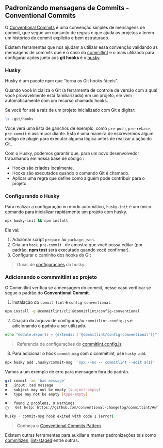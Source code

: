 ## Padronizando mensagens de Commits - Conventional Commits

O [Conventional Commits](https://www.conventionalcommits.org/en/v1.0.0/) é uma convenção simples de mensagens de commit, que segue um conjunto de regras e que ajuda os projetos a terem um histórico de commit explícito e bem estruturado.

Existem ferramentas que nos ajudam a utilizar essa convenção validando as mensagens de commits que é o caso do [commitlint](https://commitlint.js.org/#/) e o mais utilizado para configurar ações junto aos **git hooks** é o [husky](https://typicode.github.io/husky/).

### Husky

Husky é um pacote npm que “torna os Git hooks fáceis”.

Quando você inicializa o Git (a ferramenta de controle de versão com a qual você provavelmente está familiarizado) em um projeto, ele vem automaticamente com um recurso chamado hooks.

Se você for até a raiz de um projeto inicializado com Git e digitar:

```bash
ls .git/hooks
```

Você verá uma lista de ganchos de exemplo, como `pre-push`, `pre-rebase`, `pre-commit` e assim por diante. Esta é uma maneira de escrevermos algum código de plugin para executar alguma lógica antes de realizar a ação do Git.

Com o Husky, podemos garantir que, para um novo desenvolvedor trabalhando em nossa base de código :

- Hooks são criados localmente.
- Hooks são executados quando o comando Git é chamado.
- Aplicar uma regra que define como alguém pode contribuir para o projeto.

### Configurando o Husky

Para realizar a configuração no modo automático, `husky-init` é um único comando para inicializar rapidamente um projeto com husky.

```bash
npx husky-init && npm install
```

Ele vai:

1. Adicionar script `prepare` ao `package.json`.
2. Cria um `hook pre-commit ` de amostra que você possa editar (por padrão, **npm test** será executado quando você confirmar).
3. Configurar o caminho dos hooks do Git

> Guias de [configurações](https://typicode.github.io/husky/guide.html) do husky.

### Adicionando o commmitlint ao projeto

O Commitlint verifica se a mensagem do commit, nesse caso verificar se segue o padrão do **Conventional Commit**.

1. Instalação do `commit lint` e `config-conventional`.

```bash
npm install -g @commitlint/cli @commitlint/config-conventional
```

2. Criação do arquivo de configuração `commitlint.config.js` e adicionando o padrão a ser utilizado.

```bash
echo "module.exports = {extends: ['@commitlint/config-conventional']}" > commitlint.config.js
```

> Referencia de configurações do [commitlint.config.js](https://commitlint.js.org/#/reference-configuration)

3. Para adicionar o hook `commit-msg` com o commitlint, use `husky add`.

```bash
npx husky add .husky/commit-msg  'npx --no -- commitlint --edit ${1}'
```

Vamos a um exemplo de erro para mensagem fora do padrão.

```bash
git commit -am 'bad message'
⧗   input: bad message
✖   subject may not be empty [subject-empty]
✖   type may not be empty [type-empty]

✖   found 2 problems, 0 warnings
ⓘ   Get help: https://github.com/conventional-changelog/commitlint/#what-is-commitlint

husky - commit-msg hook exited with code 1 (error)
```

> Conheça o [Conventional Commits Pattern]()

Existem outras ferramentas para auxiliar a manter padronizações tais como [commitizen](https://commitizen-tools.github.io/commitizen/), [lint-staged](https://github.com/okonet/lint-staged) entre outras.
